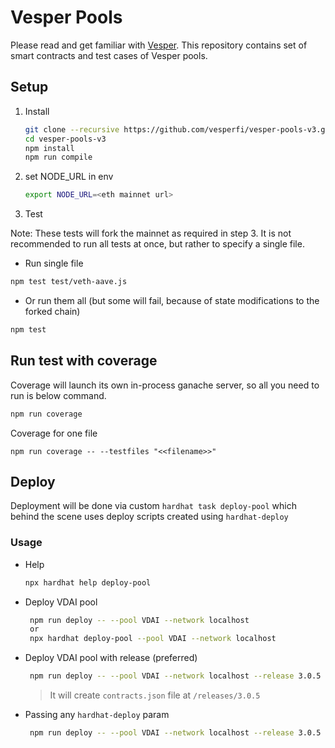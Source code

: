 # Vesper Pools

Please read and get familiar with [Vesper](https://docs.vesper.finance/). This repository contains set of smart contracts and test cases of Vesper pools.

## Setup

1. Install 

   ```sh
   git clone --recursive https://github.com/vesperfi/vesper-pools-v3.git
   cd vesper-pools-v3
   npm install 
   npm run compile
   ```
2. set NODE_URL in env
    ```sh
    export NODE_URL=<eth mainnet url>
    ```

3. Test

Note: These tests will fork the mainnet as required in step 3. It is not recommended to run all tests at once, but rather to specify a single file.

  - Run single file
   ```sh
   npm test test/veth-aave.js
   ```

  - Or run them all (but some will fail, because of state modifications to the forked chain)
   ```sh
   npm test
   ```
   
## Run test with coverage

Coverage will launch its own in-process ganache server, so all you need to run is below command.
```sh
npm run coverage
```
Coverage for one file
```
npm run coverage -- --testfiles "<<filename>>"
```
## Deploy

Deployment will be done via custom `hardhat task deploy-pool` which behind the scene uses deploy scripts created using `hardhat-deploy`
### Usage
* Help
   ```bash
   npx hardhat help deploy-pool
   ```
* Deploy VDAI pool
  ```bash
   npm run deploy -- --pool VDAI --network localhost
   or
   npx hardhat deploy-pool --pool VDAI --network localhost
  ```

* Deploy VDAI pool with release (preferred)
  
  ```bash
   npm run deploy -- --pool VDAI --network localhost --release 3.0.5
  ```
  > It will create `contracts.json` file at `/releases/3.0.5`

* Passing any `hardhat-deploy` param
  ```bash
   npm run deploy -- --pool VDAI --network localhost --release 3.0.5 -- deploy-params '{"tags": "VDAI", gasprice: "25000000000"}'
  ```